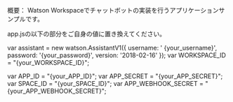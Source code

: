 概要：
Watson Workspaceでチャットボットの実装を行うアプリケーションサンプルです。

app.jsの以下の部分をご自身の値に置き換えてください。

var assistant = new watson.AssistantV1({
  username: ' {your_username}',
  password: '{your_password}',
  version: '2018-02-16'
});
var WORKSPACE_ID = "{your_WORKSPACE_ID}";

var APP_ID = "{your_APP_ID}";
var APP_SECRET = "{your_APP_SECRET}";
var SPACE_ID = "{your_SPACE_ID}";
var APP_WEBHOOK_SECRET = "{your_APP_WEBHOOK_SECRET}";
